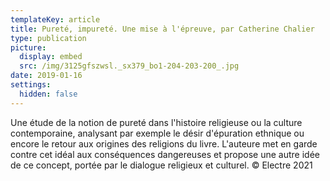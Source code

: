 ```yaml
---
templateKey: article
title: Pureté, impureté. Une mise à l'épreuve, par Catherine Chalier
type: publication
picture:
  display: embed
  src: /img/3125gfszwsl._sx379_bo1-204-203-200_.jpg
date: 2019-01-16
settings:
  hidden: false
---
```

Une étude de la notion de pureté dans l'histoire religieuse ou la culture contemporaine, analysant par exemple le désir d'épuration ethnique ou encore le retour aux origines des religions du livre. L'auteure met en garde contre cet idéal aux conséquences dangereuses et propose une autre idée de ce concept, portée par le dialogue religieux et culturel. © Electre 2021